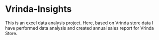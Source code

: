 # Vrinda-Insights
This is an excel data analysis project. Here, based on Vrinda store data I have performed data analysis and created annual sales report for Vrinda Store.
